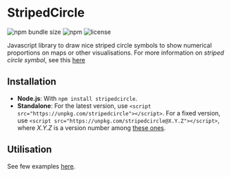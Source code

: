 # StripedCircle

![npm bundle size](https://img.shields.io/bundlephobia/min/stripedcircle) 
![npm](https://img.shields.io/npm/v/stripedcircle)
![license](https://img.shields.io/badge/license-EUPL-success)

Javascript library to draw nice striped circle symbols to show numerical proportions on maps or other visualisations. For more information on *striped circle symbol*, see this [here](https://observablehq.com/@jgaffuri/striped-circle)

## Installation

- **Node.js**: With ``npm install stripedcircle``.
- **Standalone**: For the latest version, use ``<script src="https://unpkg.com/stripedcircle"></script>``. For a fixed version, use ``<script src="https://unpkg.com/stripedcircle@X.Y.Z"></script>``, where *X.Y.Z* is a version number among [these ones](https://www.npmjs.com/package/stripedcircle?activeTab=versions).

## Utilisation

See few examples [here](https://observablehq.com/collection/@jgaffuri/striped-circles).

